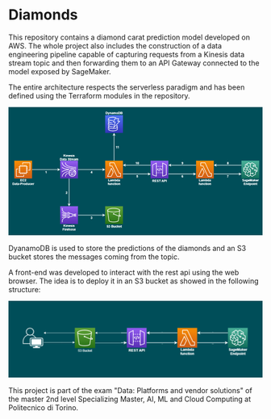 # Diamonds
This repository contains a diamond carat prediction model developed on AWS. The whole project also includes the construction of a data engineering pipeline capable of capturing requests from a Kinesis data stream topic and then forwarding them to an API Gateway connected to the model exposed by SageMaker.

The entire architecture respects the serverless paradigm and has been defined using the Terraform modules in the repository.

![image-20210711161121292](./images/pipeline.png)

DyanamoDB is used to store the predictions of the diamonds and an S3 bucket stores the messages coming from the topic.

A front-end was developed to interact with the rest api using the web browser. The idea is to deploy it in an S3 bucket as showed in the following structure:

![image-20210711161822539](./images/front-end.png)

This project is part of the exam "Data: Platforms and vendor solutions" of the master 2nd level Specializing Master, AI, ML and Cloud Computing at Politecnico di Torino.
